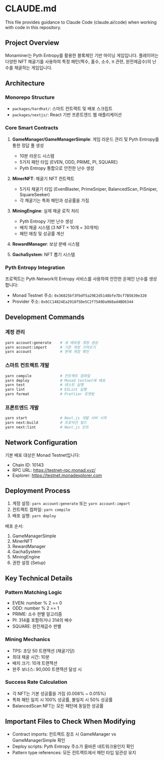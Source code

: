# CLAUDE.md

This file provides guidance to Claude Code (claude.ai/code) when working with code in this repository.

## Project Overview

Monaminer는 Pyth Entropy를 활용한 블록체인 기반 마이닝 게임입니다. 플레이어는 다양한 NFT 채굴기를 사용하여 특정 패턴(짝수, 홀수, 소수, π 관련, 완전제곱수)의 난수를 채굴하는 게임입니다.

## Architecture

### Monorepo Structure
- `packages/hardhat/`: 스마트 컨트랙트 및 배포 스크립트
- `packages/nextjs/`: React 기반 프론트엔드 웹 애플리케이션

### Core Smart Contracts

1. **GameManager/GameManagerSimple**: 게임 라운드 관리 및 Pyth Entropy를 통한 정답 풀 생성
   - 10분 라운드 시스템
   - 5가지 패턴 타입 (EVEN, ODD, PRIME, PI, SQUARE)
   - Pyth Entropy 통합으로 안전한 난수 생성

2. **MinerNFT**: 채굴기 NFT 컨트랙트
   - 5가지 채굴기 타입 (EvenBlaster, PrimeSniper, BalancedScan, PiSniper, SquareSeeker)
   - 각 채굴기는 특화 패턴과 성공률을 가짐

3. **MiningEngine**: 실제 채굴 로직 처리
   - Pyth Entropy 기반 난수 생성
   - 배치 채굴 시스템 (3 NFT × 10개 = 30개씩)
   - 패턴 매칭 및 성공률 계산

4. **RewardManager**: 보상 분배 시스템

5. **GachaSystem**: NFT 뽑기 시스템

### Pyth Entropy Integration

프로젝트는 Pyth Network의 Entropy 서비스를 사용하여 안전한 온체인 난수를 생성합니다:
- Monad Testnet 주소: `0x36825bf3Fbdf5a29E2d5148bfe7Dcf7B5639e320`
- Provider 주소: `0x6CC14824Ea2918f5De5C2f75A9Da968ad4BD6344`

## Development Commands

### 계정 관리
```bash
yarn account:generate    # 새 배포용 계정 생성
yarn account:import      # 기존 계정 가져오기
yarn account             # 현재 계정 확인
```

### 스마트 컨트랙트 개발
```bash
yarn compile             # 컨트랙트 컴파일
yarn deploy              # Monad testnet에 배포
yarn test                # 테스트 실행
yarn lint                # ESLint 실행
yarn format              # Prettier 포맷팅
```

### 프론트엔드 개발
```bash
yarn start               # Next.js 개발 서버 시작
yarn next:build          # 프로덕션 빌드
yarn next:lint           # Next.js 린트
```

## Network Configuration

기본 배포 대상은 Monad Testnet입니다:
- Chain ID: 10143
- RPC URL: https://testnet-rpc.monad.xyz/
- Explorer: https://testnet.monadexplorer.com

## Deployment Process

1. 계정 설정: `yarn account:generate` 또는 `yarn account:import`
2. 컨트랙트 컴파일: `yarn compile`
3. 배포 실행: `yarn deploy`

배포 순서:
1. GameManagerSimple
2. MinerNFT  
3. RewardManager
4. GachaSystem
5. MiningEngine
6. 권한 설정 (Setup)

## Key Technical Details

### Pattern Matching Logic
- EVEN: number % 2 == 0
- ODD: number % 2 == 1  
- PRIME: 소수 판별 알고리즘
- PI: 314를 포함하거나 314의 배수
- SQUARE: 완전제곱수 판별

### Mining Mechanics
- TPS: 초당 50 트랜잭션 (채굴기당)
- 최대 채굴 시간: 10분
- 배치 크기: 10개 트랜잭션
- 완주 보너스: 90,000 트랜잭션 달성 시

### Success Rate Calculation
- 각 NFT는 기본 성공률을 가짐 (0.008% ~ 0.015%)
- 특화 패턴 일치 시 100% 성공률, 불일치 시 50% 성공률
- BalancedScan NFT는 모든 패턴에 동일한 성공률

## Important Files to Check When Modifying

- Contract imports: 컨트랙트 참조 시 GameManager vs GameManagerSimple 확인
- Deploy scripts: Pyth Entropy 주소가 올바른 네트워크용인지 확인  
- Pattern type references: 모든 컨트랙트에서 패턴 타입 일관성 유지